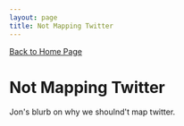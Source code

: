 ```yaml
---
layout: page
title: Not Mapping Twitter
---
```


[Back to Home Page](index.md)   

# Not Mapping Twitter

Jon's blurb on why we shoulnd't map twitter. 
